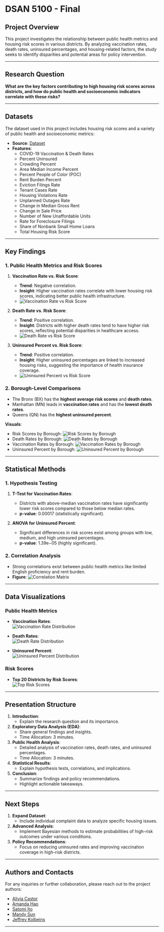 # DSAN 5100 - Final
 

## **Project Overview**
This project investigates the relationship between public health metrics and housing risk scores in various districts. By analyzing vaccination rates, death rates, uninsured percentages, and housing-related factors, the study seeks to identify disparities and potential areas for policy intervention.

---

## **Research Question**

**What are the key factors contributing to high housing risk scores across districts, and how do public health and socioeconomic indicators correlate with these risks?**

---

## **Datasets**

The dataset used in this project includes housing risk scores and a variety of public health and socioeconomic metrics:

- **Source**: [Dataset](https://datawrapper.dwcdn.net/XDEVF/11/)
- **Features**:
  - COVID-19 Vaccination & Death Rates
  - Percent Uninsured
  - Crowding Percent
  - Area Median Income Percent
  - Percent People of Color (POC)
  - Rent Burden Percent
  - Eviction Filings Rate
  - Tenant Cases Rate
  - Housing Violations Rate
  - Unplanned Outages Rate
  - Change in Median Gross Rent
  - Change in Sale Price
  - Number of New Unaffordable Units
  - Rate for Foreclosure Filings
  - Share of Nonbank Small Home Loans
  - Total Housing Risk Score

---

## **Key Findings**

### **1. Public Health Metrics and Risk Scores**

1. **Vaccination Rate vs. Risk Score**:
   - **Trend**: Negative correlation.
   - **Insight**: Higher vaccination rates correlate with lower housing risk scores, indicating better public health infrastructure.
   - ![Vaccination Rate vs Risk Score](./figures/vax_vs_risk.png)

2. **Death Rate vs. Risk Score**:
   - **Trend**: Positive correlation.
   - **Insight**: Districts with higher death rates tend to have higher risk scores, reflecting potential disparities in healthcare access.
   - ![Death Rate vs Risk Score](./figures/death_vs_risk.png)

3. **Uninsured Percent vs. Risk Score**:
   - **Trend**: Positive correlation.
   - **Insight**: Higher uninsured percentages are linked to increased housing risks, suggesting the importance of health insurance coverage.
   - ![Uninsured Percent vs Risk Score](./figures/uninsured_vs_risk.png)

### **2. Borough-Level Comparisons**

- The Bronx (BX) has the **highest average risk scores** and **death rates**.
- Manhattan (MN) leads in **vaccination rates** and has the **lowest death rates**.
- Queens (QN) has the **highest uninsured percent**.

**Visuals**:  

- Risk Scores by Borough: ![Risk Scores by Borough](./figures/borough_risk_scores.png)
- Death Rates by Borough: ![Death Rates by Borough](./figures/borough_death_rates.png)
- Vaccination Rates by Borough: ![Vaccination Rates by Borough](./figures/borough_vaccination_rates.png)
- Uninsured Percent by Borough: ![Uninsured Percent by Borough](./figures/borough_uninsured_percent.png)

---

## **Statistical Methods**

### **1. Hypothesis Testing**

1. **T-Test for Vaccination Rates**:
   - Districts with above-median vaccination rates have significantly lower risk scores compared to those below median rates.
   - **p-value**: 0.00017 (statistically significant).

2. **ANOVA for Uninsured Percent**:
   - Significant differences in risk scores exist among groups with low, medium, and high uninsured percentages.
   - **p-value**: 1.39e−05 (highly significant).

### **2. Correlation Analysis**

- Strong correlations exist between public health metrics like limited English proficiency and rent burden.
- **Figure**: ![Correlation Matrix](./figures/consistent_decimal_correlation_heatmap.png)

---

## **Data Visualizations**

### **Public Health Metrics**

- **Vaccination Rates**:  
  ![Vaccination Rate Distribution](./figures/vax_rate_dist.png)

- **Death Rates**:  
  ![Death Rate Distribution](./figures/death_rate_dist.png)

- **Uninsured Percent**:  
  ![Uninsured Percent Distribution](./figures/uninsured_dist.png)

### **Risk Scores**

- **Top 20 Districts by Risk Scores**:  
  ![Top Risk Scores](./figures/risk_score_plot.png)

---

## **Presentation Structure**

1. **Introduction**:
   - Explain the research question and its importance.
2. **Exploratory Data Analysis (EDA)**:
   - Share general findings and insights.
   - Time Allocation: 3 minutes.
3. **Public Health Analysis**:
   - Detailed analysis of vaccination rates, death rates, and uninsured percentages.
   - Time Allocation: 3 minutes.
4. **Statistical Results**:
   - Explain hypothesis tests, correlations, and implications.
5. **Conclusion**:
   - Summarize findings and policy recommendations.
   - Highlight actionable takeaways.

---

## **Next Steps**

1. **Expand Dataset**:
   - Include individual complaint data to analyze specific housing issues.
2. **Advanced Analysis**:
   - Implement Bayesian methods to estimate probabilities of high-risk outcomes under various conditions.
3. **Policy Recommendations**:
   - Focus on reducing uninsured rates and improving vaccination coverage in high-risk districts.

---

## **Authors and Contacts**

For any inquiries or further collaboration, please reach out to the project authors:

- [Alivia Castor](mailto:soc11@georgetown.edu)
- [Amanda Hao](mailto:alh326@georgetown.edu)
- [Satomi Ito](mailto:si408@georgetown.edu)
- [Mandy Sun](mailto:ms4821@georgetown.edu)
- [Jeffrey Kolbeins](mailto:jjk142@georgetown.edu)

--- 

